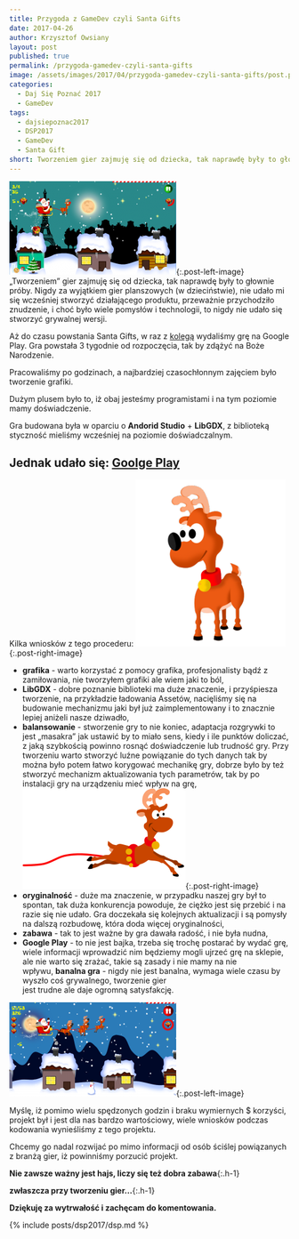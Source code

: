 ```yaml
---
title: Przygoda z GameDev czyli Santa Gifts
date: 2017-04-26
author: Krzysztof Owsiany
layout: post
published: true
permalink: /przygoda-gamedev-czyli-santa-gifts
image: /assets/images/2017/04/przygoda-gamedev-czyli-santa-gifts/post.png
categories:
  - Daj Się Poznać 2017
  - GameDev
tags:
  - dajsiepoznac2017
  - DSP2017
  - GameDev
  - Santa Gift
short: Tworzeniem gier zajmuję się od dziecka, tak naprawdę były to głownie próby. Nigdy za wyjątkiem gier planszowych (w dzieciństwie), nie udało mi się wcześniej stworzyć działającego produktu, przeważnie przychodziło znudzenie, i choć było wiele pomysłów i technologii, to nigdy nie udało się stworzyć grywalnej wersji.
---
```

[![Santa Gift's][image1]][image1-big]{:.post-left-image}
&#8222;Tworzeniem&#8221; gier zajmuję się od dziecka, tak naprawdę były to głownie próby. Nigdy za wyjątkiem gier planszowych (w dzieciństwie), nie udało mi się wcześniej stworzyć działającego produktu, przeważnie przychodziło znudzenie, i choć było wiele pomysłów i technologii, to nigdy nie udało się stworzyć grywalnej wersji.

Aż do czasu powstania Santa Gifts, w raz z [kolegą] wydaliśmy grę na Google Play. Gra powstała 3 tygodnie od rozpoczęcia, tak by zdążyć na Boże Narodzenie.

Pracowaliśmy po godzinach, a najbardziej czasochłonnym zajęciem było tworzenie grafiki.

Dużym plusem było to, iż obaj jesteśmy programistami i na tym poziomie mamy doświadczenie.

Gra budowana była w oparciu o **Andorid Studio** + **LibGDX**, z biblioteką styczność mieliśmy wcześniej na poziomie doświadczalnym.

## Jednak udało się: **[Goolge Play]**

Kilka wniosków z tego procederu:
[![Santa Gift's][buy-reinder]][buy-reinder-big]{:.post-right-image}
* **grafika** - warto korzystać z pomocy grafika, profesjonalisty bądź z zamiłowania, nie tworzyłem grafiki ale wiem jaki to ból,
* **LibGDX** - dobre poznanie biblioteki ma duże znaczenie, i przyśpiesza tworzenie, na przykładzie ładowania Assetów, nacięliśmy się na budowanie mechanizmu jaki był już zaimplementowany i to znacznie lepiej aniżeli nasze dziwadło,
* **balansowanie** - stworzenie gry to nie koniec, adaptacja rozgrywki to jest &#8222;masakra&#8221; jak ustawić by to miało sens, kiedy i ile punktów doliczać, z jaką szybkością powinno rosnąć doświadczenie lub trudność gry. Przy tworzeniu warto stworzyć luźne powiązanie do tych danych tak by można było potem łatwo korygować mechanikę gry, dobrze było by też stworzyć mechanizm aktualizowania tych parametrów, tak by po instalacji gry na urządzeniu mieć wpływ na grę,
![Santa Gift's][reinder]{:.post-right-image}
* **oryginalność** - duże ma znaczenie, w przypadku naszej gry był to spontan, tak duża konkurencja powoduje, że ciężko jest się przebić i na razie się nie udało. Gra doczekała się kolejnych aktualizacji i są pomysły na dalszą rozbudowę, która doda więcej oryginalności,
* **zabawa** - tak to jest ważne by gra dawała radość, i nie była nudna,
* **Google Play** - to nie jest bajka, trzeba się trochę postarać by wydać grę, wiele informacji wprowadzić nim będziemy mogli ujrzeć grę na sklepie, ale nie warto się zrażać, takie są zasady i nie mamy na nie wpływu, **banalna gra** - nigdy nie jest banalna, wymaga wiele czasu by wyszło coś grywalnego, tworzenie gier<br /> jest trudne ale daje ogromną satysfakcję.

[![Santa Gift's][image2]][image2-big]{:.post-left-image}

Myślę, iż pomimo wielu spędzonych godzin i braku wymiernych $ korzyści, projekt był i jest dla nas bardzo wartościowy, wiele wniosków podczas kodowania wynieśliśmy z tego projektu.

Chcemy go nadal rozwijać po mimo informacji od osób ściślej powiązanych z branżą gier, iż powinniśmy porzucić projekt.

**Nie zawsze ważny jest hajs, liczy się też dobra zabawa**{:.h-1}

**zwłaszcza przy tworzeniu gier&#8230;**{:.h-1}

**Dziękuję za wytrwałość i zachęcam do komentowania.**

{% include posts/dsp2017/dsp.md %}

[Goolge Play]: https://play.google.com/store/apps/details?id=com.gemu.santas_gifts.android
[kolegą]: {{site.blaze}}

[post]: /assets/images/2017/04/przygoda-gamedev-czyli-santa-gifts/post.png

[image1]: /assets/images/2017/04/przygoda-gamedev-czyli-santa-gifts/image1.png
[image1-big]: /assets/images/2017/04/przygoda-gamedev-czyli-santa-gifts/image1-big.png

[buy-reinder]: /assets/images/2017/04/przygoda-gamedev-czyli-santa-gifts/buy-reinder.png
[buy-reinder-big]: /assets/images/2017/04/przygoda-gamedev-czyli-santa-gifts/buy-reinder-big.png

[reinder]: /assets/images/2017/04/przygoda-gamedev-czyli-santa-gifts/reinder.png

[image2]: /assets/images/2017/04/przygoda-gamedev-czyli-santa-gifts/image2.png
[image2-big]: /assets/images/2017/04/przygoda-gamedev-czyli-santa-gifts/image2-big.png